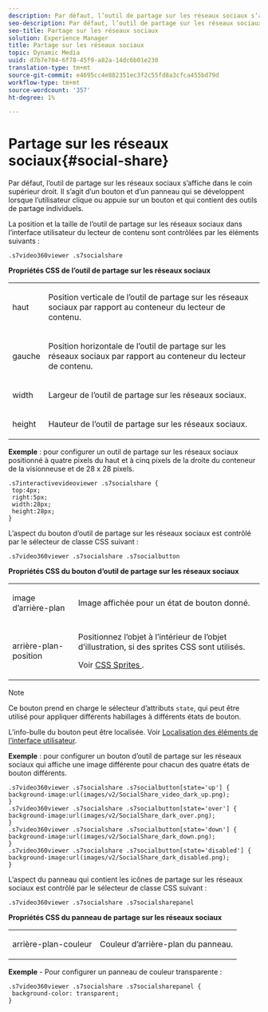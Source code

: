 ```yaml
---
description: Par défaut, l’outil de partage sur les réseaux sociaux s’affiche dans le coin supérieur droit. Il s’agit d’un bouton et d’un panneau qui se développent lorsque l’utilisateur clique ou appuie sur un bouton et qui contient des outils de partage individuels.
seo-description: Par défaut, l’outil de partage sur les réseaux sociaux s’affiche dans le coin supérieur droit. Il s’agit d’un bouton et d’un panneau qui se développent lorsque l’utilisateur clique ou appuie sur un bouton et qui contient des outils de partage individuels.
seo-title: Partage sur les réseaux sociaux
solution: Experience Manager
title: Partage sur les réseaux sociaux
topic: Dynamic Media
uuid: d7b7e704-6f78-45f9-a82a-14dc6b01e230
translation-type: tm+mt
source-git-commit: e4695cc4e882351ec3f2c55fd8a3cfca455bd79d
workflow-type: tm+mt
source-wordcount: '357'
ht-degree: 1%

---
```



# Partage sur les réseaux sociaux{#social-share}

Par défaut, l’outil de partage sur les réseaux sociaux s’affiche dans le coin supérieur droit. Il s’agit d’un bouton et d’un panneau qui se développent lorsque l’utilisateur clique ou appuie sur un bouton et qui contient des outils de partage individuels.

<!--<a id="section_061E550C1C1D4DB2BD663A898895B38C"></a>-->

La position et la taille de l’outil de partage sur les réseaux sociaux dans l’interface utilisateur du lecteur de contenu sont contrôlées par les éléments suivants :

```
.s7video360viewer .s7socialshare
```

**Propriétés CSS de l’outil de partage sur les réseaux sociaux**

<table id="table_C48C56E696304C9BAFEE71BA9EA9A174"> 
 <tbody> 
  <tr> 
   <td colname="col1"> <p> <span class="codeph"> haut </span> </p> </td> 
   <td colname="col2"> <p> Position verticale de l’outil de partage sur les réseaux sociaux par rapport au conteneur du lecteur de contenu. </p> </td> 
  </tr> 
  <tr> 
   <td colname="col1"> <p> <span class="codeph"> gauche </span> </p> </td> 
   <td colname="col2"> <p> Position horizontale de l’outil de partage sur les réseaux sociaux par rapport au conteneur du lecteur de contenu. </p> </td> 
  </tr> 
  <tr> 
   <td colname="col1"> <p> <span class="codeph"> width </span> </p> </td> 
   <td colname="col2"> <p> Largeur de l’outil de partage sur les réseaux sociaux. </p> </td> 
  </tr> 
  <tr> 
   <td colname="col1"> <p> <span class="codeph"> height </span> </p> </td> 
   <td colname="col2"> <p>Hauteur de l’outil de partage sur les réseaux sociaux. </p> </td> 
  </tr> 
 </tbody> 
</table>

**Exemple**  : pour configurer un outil de partage sur les réseaux sociaux positionné à quatre pixels du haut et à cinq pixels de la droite du conteneur de la visionneuse et de 28 x 28 pixels.

```
.s7interactivevideoviewer .s7socialshare { 
 top:4px; 
 right:5px; 
 width:28px; 
 height:28px; 
}
```

L’aspect du bouton d’outil de partage sur les réseaux sociaux est contrôlé par le sélecteur de classe CSS suivant :

```
.s7video360viewer .s7socialshare .s7socialbutton
```

**Propriétés CSS du bouton d’outil de partage sur les réseaux sociaux**

<table id="table_A18B6978EC304C378F5FE92DD44D138D"> 
 <tbody> 
  <tr> 
   <td colname="col1"> <p> <span class="codeph"> image d’arrière-plan  </span> </p> </td> 
   <td colname="col2"> <p> Image affichée pour un état de bouton donné. </p> </td> 
  </tr> 
  <tr> 
   <td colname="col1"> <p> <span class="codeph"> arrière-plan-position  </span> </p> </td> 
   <td colname="col2"> <p> Positionnez l’objet à l’intérieur de l’objet d’illustration, si des sprites CSS sont utilisés. </p> <p>Voir <a href="../../../c-html5-aem-asset-viewers/c-html5-aem-video360/c-html5-aem-video360-customizingviewer/c-html5-aem-video360-customizingviewer.md#section-9b6d8d601cb441d08214dada7bb4eddc" format="dita" scope="local"> CSS Sprites </a>. </p> </td> 
  </tr> 
 </tbody> 
</table>

>[!NOTE]
>
>Ce bouton prend en charge le sélecteur d’attributs `state`, qui peut être utilisé pour appliquer différents habillages à différents états de bouton.

L’info-bulle du bouton peut être localisée. Voir [Localisation des éléments de l’interface utilisateur](../../../c-html5-aem-asset-viewers/c-html5-aem-video360/c-html5-aem-video360-localization.md#concept-16262b8096474d6c9c018c3e99110dd1).

**Exemple**  : pour configurer un bouton d’outil de partage sur les réseaux sociaux qui affiche une image différente pour chacun des quatre états de bouton différents.

```
.s7video360viewer .s7socialshare .s7socialbutton[state='up'] { 
background-image:url(images/v2/SocialShare_video_dark_up.png); 
} 
.s7video360viewer .s7socialshare .s7socialbutton[state='over'] { 
background-image:url(images/v2/SocialShare_dark_over.png); 
} 
.s7video360viewer .s7socialshare .s7socialbutton[state='down'] { 
background-image:url(images/v2/SocialShare_dark_down.png); 
} 
.s7video360viewer .s7socialshare .s7socialbutton[state='disabled'] { 
background-image:url(images/v2/SocialShare_dark_disabled.png); 
}
```

L’aspect du panneau qui contient les icônes de partage sur les réseaux sociaux est contrôlé par le sélecteur de classe CSS suivant :

```
.s7video360viewer .s7socialshare .s7socialsharepanel
```

**Propriétés CSS du panneau de partage sur les réseaux sociaux**

<table id="table_86E777A5851F47D6A49D966E24A9A6CD"> 
 <tbody> 
  <tr> 
   <td colname="col1"> <p> <span class="codeph"> arrière-plan-couleur  </span> </p> </td> 
   <td colname="col2"> <p>Couleur d’arrière-plan du panneau. </p> </td> 
  </tr> 
 </tbody> 
</table>

**Exemple**  - Pour configurer un panneau de couleur transparente :

```
.s7video360viewer .s7socialshare .s7socialsharepanel { 
 background-color: transparent; 
}
```

